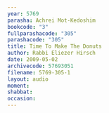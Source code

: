 ```yaml
---
year: 5769
parasha: Achrei Mot-Kedoshim
bookcode: "3"
fullparashacode: "305"
parashacode: "305"
title: Time To Make The Donuts
author: Rabbi Eliezer Hirsch
date: 2009-05-02
archivecode: 57693051
filename: 5769-305-1
layout: audio
moment: 
shabbat: 
occasion: 
---
```

